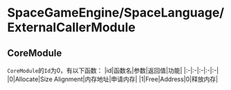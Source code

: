 ﻿# SpaceGameEngine/SpaceLanguage/ExternalCallerModule
## CoreModule
`CoreModule`的`Id`为0，有以下函数：
|id|函数名|参数|返回值|功能|
|:-|:-|:-|:-|:-|
|0|Allocate|Size Alignment|内存地址|申请内存|
|1|Free|Address|0|释放内存|